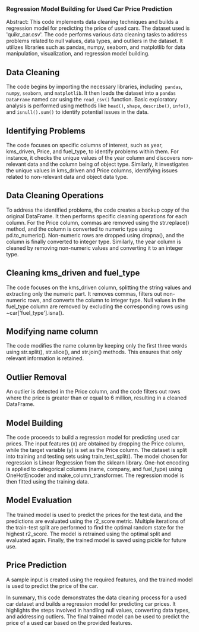 ###  Regression Model Building for Used Car Price Prediction

Abstract:
This code implements data cleaning techniques and builds a regression model for predicting the price of used cars. The dataset used is 'quikr_car.csv'. The code performs various data cleaning tasks to address problems related to null values, data types, and outliers in the dataset. It utilizes libraries such as pandas, numpy, seaborn, and matplotlib for data manipulation, visualization, and regression model building.

## Data Cleaning
The code begins by importing the necessary libraries, including` pandas`, `numpy`, `seaborn`, and `matplotlib`. It then loads the dataset into a `pandas DataFrame` named car using the `read_csv()` function. Basic exploratory analysis is performed using methods like `head()`, `shape`, `describe()`, `info()`, and `isnull().sum()` to identify potential issues in the data.

## Identifying Problems

The code focuses on specific columns of interest, such as year, kms_driven, Price, and fuel_type, to identify problems within them. For instance, it checks the unique values of the year column and discovers non-relevant data and the column being of object type. Similarly, it investigates the unique values in kms_driven and Price columns, identifying issues related to non-relevant data and object data type.

## Data Cleaning Operations

To address the identified problems, the code creates a backup copy of the original DataFrame. It then performs specific cleaning operations for each column. For the Price column, commas are removed using the str.replace() method, and the column is converted to numeric type using pd.to_numeric(). Non-numeric rows are dropped using dropna(), and the column is finally converted to integer type. Similarly, the year column is cleaned by removing non-numeric values and converting it to an integer type.

## Cleaning kms_driven and fuel_type

The code focuses on the kms_driven column, splitting the string values and extracting only the numeric part. It removes commas, filters out non-numeric rows, and converts the column to integer type. Null values in the fuel_type column are removed by excluding the corresponding rows using ~car['fuel_type'].isna().

## Modifying name column
The code modifies the name column by keeping only the first three words using str.split(), str.slice(), and str.join() methods. This ensures that only relevant information is retained.

## Outlier Removal

An outlier is detected in the Price column, and the code filters out rows where the price is greater than or equal to 6 million, resulting in a cleaned DataFrame.

## Model Building
The code proceeds to build a regression model for predicting used car prices. The input features (x) are obtained by dropping the Price column, while the target variable (y) is set as the Price column. The dataset is split into training and testing sets using train_test_split(). The model chosen for regression is Linear Regression from the sklearn library. One-hot encoding is applied to categorical columns (name, company, and fuel_type) using OneHotEncoder and make_column_transformer. The regression model is then fitted using the training data.

## Model Evaluation
The trained model is used to predict the prices for the test data, and the predictions are evaluated using the r2_score metric. Multiple iterations of the train-test split are performed to find the optimal random state for the highest r2_score. The model is retrained using the optimal split and evaluated again. Finally, the trained model is saved using pickle for future use.


## Price Prediction

A sample input is created using the required features, and the trained model is used to predict the price of the car.

In summary, this code demonstrates the data cleaning process for a used car dataset and builds a regression model for predicting car prices. It highlights the steps involved in handling null values, converting data types, and addressing outliers. The final trained model can be used to predict the price of a used car based on the provided features.


